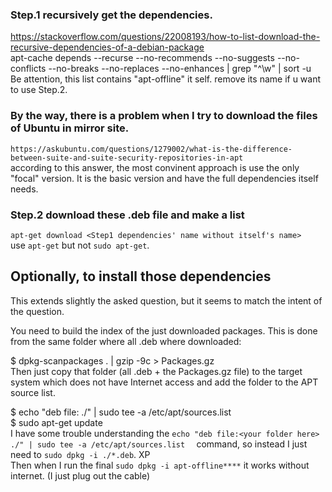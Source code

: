 ### Step.1 recursively get the dependencies.  
<https://stackoverflow.com/questions/22008193/how-to-list-download-the-recursive-dependencies-of-a-debian-package>  
apt-cache depends --recurse --no-recommends --no-suggests --no-conflicts --no-breaks --no-replaces --no-enhances <your-package-here> | grep "^\w" | sort -u  
Be attention, this list contains "apt-offline" it self. remove its name if u want to use Step.2.  


### By the way, there is a problem when I try to download the files of Ubuntu in mirror site.  
`https://askubuntu.com/questions/1279002/what-is-the-difference-between-suite-and-suite-security-repositories-in-apt`  
according to this answer, the most convinent approach is use the only "focal" version. It is the basic version and have the full dependencies itself needs.   

### Step.2 download these .deb file and make a list   
`apt-get download <Step1 dependencies' name without itself's name>`  
use `apt-get` but not `sudo apt-get`.  

## Optionally, to install those dependencies  
This extends slightly the asked question, but it seems to match the intent of the question.  
  
You need to build the index of the just downloaded packages. This is done from the same folder where all .deb where downloaded:  
  
$ dpkg-scanpackages . | gzip -9c > Packages.gz  
Then just copy that folder (all .deb + the Packages.gz file) to the target system which does not have Internet access and add the folder to the APT source list.  
  
$ echo "deb file:<your folder here> ./" | sudo tee -a /etc/apt/sources.list  
$ sudo apt-get update  
I have some trouble understanding the `echo "deb file:<your folder here> ./" | sudo tee -a /etc/apt/sources.list  ` command, so instead I just need to `sudo dpkg -i ./*.deb`. XP  
Then when I run the final `sudo dpkg -i apt-offline****` it works without internet. (I just plug out the cable)  
